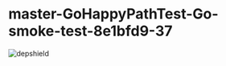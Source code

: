 # master-GoHappyPathTest-Go-smoke-test-8e1bfd9-37

![depshield](https://staging.depshield.sonatype.org/badges/depshield-staging/master-GoHappyPathTest-Go-smoke-test-8e1bfd9-37/depshield.svg)